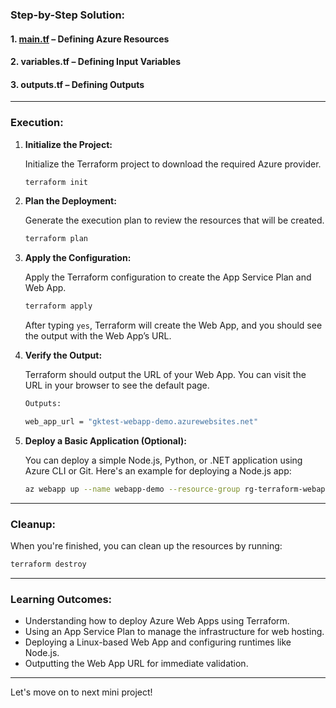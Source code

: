 ### **Step-by-Step Solution:**

#### **1. [main.tf](https://github.com/jkgaurav/tf-az-mini-projs/blob/main/mini-proj-4/terraform-azure-web-app/main.tf)** – Defining Azure Resources

#### **2. variables.tf** – Defining Input Variables

#### **3. outputs.tf** – Defining Outputs

---

### **Execution:**

1. **Initialize the Project:**

   Initialize the Terraform project to download the required Azure provider.

   ```bash
   terraform init
   ```

2. **Plan the Deployment:**

   Generate the execution plan to review the resources that will be created.

   ```bash
   terraform plan
   ```

3. **Apply the Configuration:**

   Apply the Terraform configuration to create the App Service Plan and Web App.

   ```bash
   terraform apply
   ```

   After typing `yes`, Terraform will create the Web App, and you should see the output with the Web App’s URL.

4. **Verify the Output:**

   Terraform should output the URL of your Web App. You can visit the URL in your browser to see the default page.

   ```bash
   Outputs:

   web_app_url = "gktest-webapp-demo.azurewebsites.net"
   ```

5. **Deploy a Basic Application (Optional):**

   You can deploy a simple Node.js, Python, or .NET application using Azure CLI or Git. Here's an example for deploying a Node.js app:

   ```bash
   az webapp up --name webapp-demo --resource-group rg-terraform-webapp-demo --sku B1
   ```

---

### **Cleanup:**

When you're finished, you can clean up the resources by running:

```bash
terraform destroy
```

---

### **Learning Outcomes:**
- Understanding how to deploy Azure Web Apps using Terraform.
- Using an App Service Plan to manage the infrastructure for web hosting.
- Deploying a Linux-based Web App and configuring runtimes like Node.js.
- Outputting the Web App URL for immediate validation.

---

Let's move on to next mini project!
